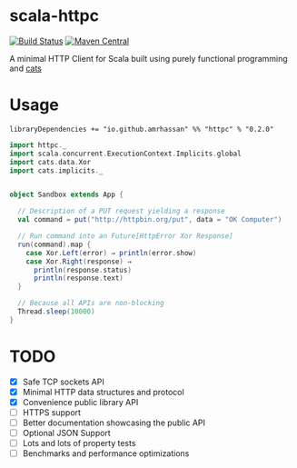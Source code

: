 # scala-httpc
[![Build Status](https://travis-ci.org/amrhassan/scala-httpc.svg?branch=master)](https://travis-ci.org/amrhassan/scala-httpc)
[![Maven Central](https://maven-badges.herokuapp.com/maven-central/io.github.amrhassan/httpc_2.11/badge.svg)](https://maven-badges.herokuapp.com/maven-central/io.github.amrhassan/httpc_2.11)


A minimal HTTP Client for Scala built using purely functional programming and [cats](https://github.com/typelevel/cats)

# Usage #

```
libraryDependencies += "io.github.amrhassan" %% "httpc" % "0.2.0"
```

```scala
import httpc._
import scala.concurrent.ExecutionContext.Implicits.global
import cats.data.Xor
import cats.implicits._


object Sandbox extends App {

  // Description of a PUT request yielding a response
  val command = put("http://httpbin.org/put", data = "OK Computer")

  // Run command into an Future[HttpError Xor Response]
  run(command).map {
    case Xor.Left(error) ⇒ println(error.show)
    case Xor.Right(response) ⇒
      println(response.status)
      println(response.text)
  }

  // Because all APIs are non-blocking
  Thread.sleep(10000)
}

```

# TODO #
* [X] Safe TCP sockets API
* [X] Minimal HTTP data structures and protocol
* [X] Convenience public library API
* [ ] HTTPS support
* [ ] Better documentation showcasing the public API
* [ ] Optional JSON Support
* [ ] Lots and lots of property tests
* [ ] Benchmarks and performance optimizations
